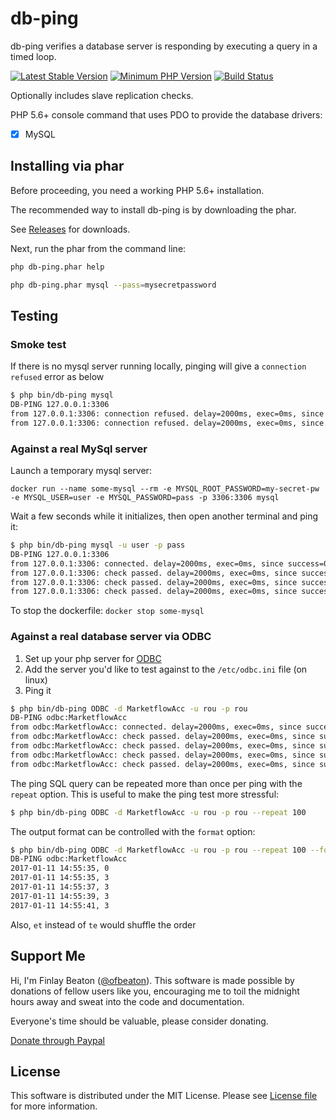 # db-ping
db-ping verifies a database server is responding by executing a query in a timed loop.

[![Latest Stable Version](https://img.shields.io/packagist/v/ofbeaton/db-ping.svg?style=flat-square)](https://packagist.org/packages/ofbeaton/db-ping)
[![Minimum PHP Version](https://img.shields.io/badge/php-%3E%3D%205.6-8892BF.svg?style=flat-square)](https://php.net/)
[![Build Status](https://img.shields.io/travis/ofbeaton/db-ping/master.svg?style=flat-square)](https://travis-ci.org/ofbeaton/db-ping)

Optionally includes slave replication checks.

PHP 5.6+ console command that uses PDO to provide the database drivers:
- [x] MySQL

## Installing via phar

Before proceeding, you need a working PHP 5.6+ installation.

The recommended way to install db-ping is by downloading the phar. 

See [Releases](https://github.com/ofbeaton/db-ping/releases) for downloads.

Next, run the phar from the command line:


```bash
php db-ping.phar help

php db-ping.phar mysql --pass=mysecretpassword
```

## Testing

### Smoke test
If there is no mysql server running locally, pinging will give a `connection refused` error as below

```bash
$ php bin/db-ping mysql
DB-PING 127.0.0.1:3306
from 127.0.0.1:3306: connection refused. delay=2000ms, exec=0ms, since success=0s, since fail=0s
from 127.0.0.1:3306: connection refused. delay=2000ms, exec=0ms, since success=0s, since fail=2.0006s
```

### Against a real MySql server
Launch a temporary mysql server:

`docker run --name some-mysql --rm -e MYSQL_ROOT_PASSWORD=my-secret-pw -e MYSQL_USER=user -e MYSQL_PASSWORD=pass -p 3306:3306 mysql`

Wait a few seconds while it initializes, then open another terminal and ping it:

```bash
$ php bin/db-ping mysql -u user -p pass
DB-PING 127.0.0.1:3306
from 127.0.0.1:3306: connected. delay=2000ms, exec=0ms, since success=0s, since fail=0s
from 127.0.0.1:3306: check passed. delay=2000ms, exec=0ms, since success=0s, since fail=0s
from 127.0.0.1:3306: check passed. delay=2000ms, exec=0ms, since success=2.0022s, since fail=0s
from 127.0.0.1:3306: check passed. delay=2000ms, exec=0ms, since success=4.0028s, since fail=0s
```

To stop the dockerfile: `docker stop some-mysql`


### Against a real database server via ODBC

1. Set up your php server for [ODBC](http://php.net/manual/en/ref.pdo-odbc.php)
2. Add the server you'd like to test against to the `/etc/odbc.ini` file (on linux)
3. Ping it

```bash
$ php bin/db-ping ODBC -d MarketflowAcc -u rou -p rou
DB-PING odbc:MarketflowAcc
from odbc:MarketflowAcc: connected. delay=2000ms, exec=0ms, since success=0s, since fail=0s
from odbc:MarketflowAcc: check passed. delay=2000ms, exec=0ms, since success=0s, since fail=0s
from odbc:MarketflowAcc: check passed. delay=2000ms, exec=0ms, since success=2.0058s, since fail=0s
from odbc:MarketflowAcc: check passed. delay=2000ms, exec=0ms, since success=4.0071s, since fail=0s
from odbc:MarketflowAcc: check passed. delay=2000ms, exec=0ms, since success=6.0083s, since fail=0s
```

The ping SQL query can be repeated more than once per ping with the `repeat` option. This is useful to make the ping test more stressful:

```bash
$ php bin/db-ping ODBC -d MarketflowAcc -u rou -p rou --repeat 100
```

The output format can be controlled with the `format` option:

```bash
$ php bin/db-ping ODBC -d MarketflowAcc -u rou -p rou --repeat 100 --format te
DB-PING odbc:MarketflowAcc
2017-01-11 14:55:35, 0
2017-01-11 14:55:35, 3
2017-01-11 14:55:37, 3
2017-01-11 14:55:39, 3
2017-01-11 14:55:41, 3
```

Also, `et` instead of `te` would shuffle the order

## Support Me

Hi, I'm Finlay Beaton ([@ofbeaton](https://github.com/ofbeaton)). This software is made possible by donations of fellow users like you, encouraging me to toil the midnight hours away and sweat into the code and documentation. 

Everyone's time should be valuable, please consider donating.

[Donate through Paypal](https://www.paypal.com/cgi-bin/webscr?cmd=_donations&business=RDWQCGL5UD6DS&lc=CA&item_name=ofbeaton&item_number=dbping&currency_code=CAD&bn=PP%2dDonationsBF%3abtn_donate_LG%2egif%3aNonHosted)

## License

This software is distributed under the MIT License. Please see [License file](LICENSE) for more information.
